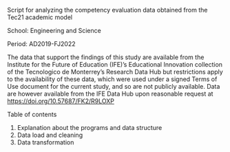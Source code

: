 Script for analyzing the competency evaluation data obtained from the Tec21 academic model

School: Engineering and Science

Period: AD2019-FJ2022

The data that support the findings of this study are available from the Institute for the Future of Education (IFE)’s Educational Innovation collection of the Tecnologico de Monterrey’s Research Data Hub but restrictions apply to the availability of these data, which were used under a signed Terms of Use document for the current study, and so are not publicly available. Data are however available from the IFE Data Hub upon reasonable request at https://doi.org/10.57687/FK2/R9LOXP

Table of contents                                      
1. Explanation about the programs and data structure
2. Data load and cleaning
3. Data transformation
